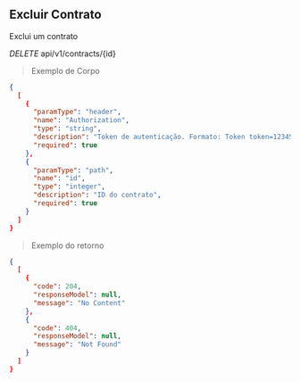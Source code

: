 ## Excluir Contrato

Exclui um contrato

<div class="api-endpoint">
  <div class="endpoint-data">
    <i class="label label-get">DELETE</i>
     api/v1/contracts/{id}
  </div>
</div>


> Exemplo de Corpo

```json
{
  [
    {
      "paramType": "header",
      "name": "Authorization",
      "type": "string",
      "description": "Token de autenticação. Formato: Token token=123456",
      "required": true
    },
    {
      "paramType": "path",
      "name": "id",
      "type": "integer",
      "description": "ID do contrato",
      "required": true
    }
  ]
}
```

> Exemplo do retorno

```json
{
  [
    {
      "code": 204,
      "responseModel": null,
      "message": "No Content"
    },
    {
      "code": 404,
      "responseModel": null,
      "message": "Not Found"
    }
  ]
}
```